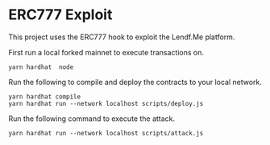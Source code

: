 # ERC777 Exploit

This project uses the ERC777 hook to exploit the Lendf.Me platform.

First run a local forked mainnet to execute transactions on.

```shell
yarn hardhat  node
```

Run the following to compile and deploy the contracts to your local network.

```shell
yarn hardhat compile
yarn hardhat run --network localhost scripts/deploy.js
```

Run the following command to execute the attack.

```shell
yarn hardhat run --network localhost scripts/attack.js
```